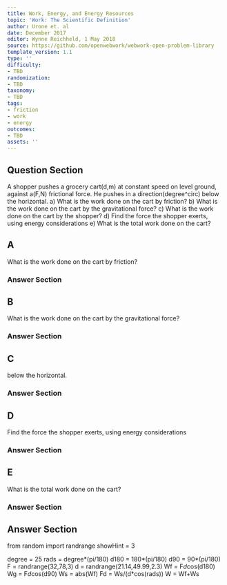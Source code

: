 ```yaml
---
title: Work, Energy, and Energy Resources
topic: 'Work: The Scientific Definition'
author: Urone et. al
date: December 2017
editor: Wynne Reichheld, 1 May 2018
source: https://github.com/openwebwork/webwork-open-problem-library
template_version: 1.1
type: ''
difficulty:
- TBD
randomization:
- TBD
taxonomy:
- TBD
tags:
- friction
- work
- energy
outcomes:
- TBD
assets: ''
---
```


## Question Section 

A shopper pushes a grocery cart(d,m) at constant speed on level ground, against a(F,N) frictional force. He pushes in a direction(degree^circ) below the horizontal. 
a) What is the work done on the cart by friction? 
b) What is the work done on the cart by the gravitational force?
c) What is the work done on the cart by the shopper?
d) Find the force the shopper exerts, using energy considerations
e) What is the total work done on the cart?

## A
What is the work done on the cart by friction? 
### Answer Section
## B
What is the work done on the cart by the gravitational force?
### Answer Section
## C
below the horizontal. 
### Answer Section
## D
Find the force the shopper exerts, using energy considerations
### Answer Section
## E
What is the total work done on the cart?
### Answer Section


## Answer Section

from random import randrange
showHint = 3

degree = 25
rads = degree*(pi/180)
d180 = 180*(pi/180)
d90 = 90*(pi/180)
F = randrange(32,78,3)
d = randrange(21.14,49.99,2.3)
Wf = F*d*cos(d180)
Wg = F*d*cos(d90)
Ws = abs(Wf)
Fd = Ws/(d*cos(rads))
W = Wf+Ws